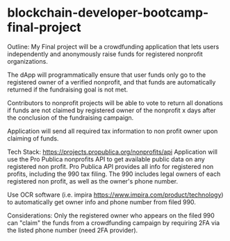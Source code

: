 # blockchain-developer-bootcamp-final-project
Outline:
My Final project will be a crowdfunding application that lets users independently and anonymously raise
funds for registered nonprofit organizations.

The dApp will programmatically ensure that user funds only go to the registered owner of a verified nonprofit, and that funds are automatically returned if the fundraising goal is not met.

Contributors to nonprofit projects will be able to vote to return all donations if funds are not claimed by registered owner of the nonprofit x days after the conclusion of the fundraising campaign.

Application will send all required tax information to non profit owner upon claiming of funds.

Tech Stack:
https://projects.propublica.org/nonprofits/api
Application will use the Pro Publica nonprofits API to get available public data on any registered non profit. Pro Publica API provides all info for registered non profits, including the 990 tax filing. The 990 includes legal owners of each registered non profit, as well as the owner's phone number.

Use OCR software (i.e. impira https://www.impira.com/product/technology) to automatically get owner info and phone number from filed 990.

Considerations:
Only the registered owner who appears on the filed 990 can "claim" the funds from a crowdfunding campaign by requiring 2FA via the listed phone number (need 2FA provider).